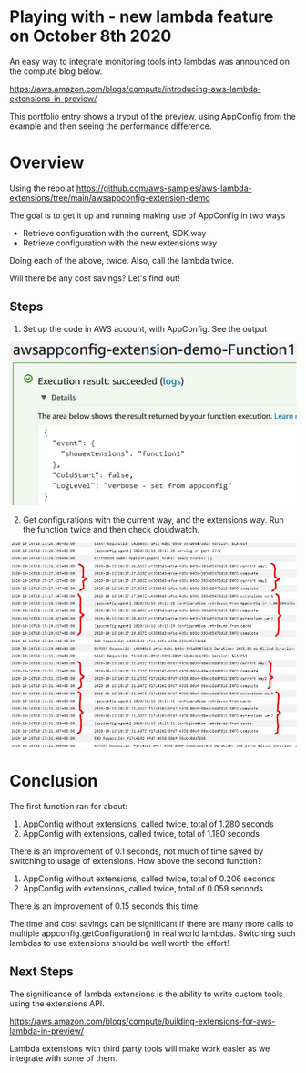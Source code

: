 # Playing with - new lambda feature on October 8th 2020
An easy way to integrate monitoring tools into lambdas was announced on the compute blog below.

https://aws.amazon.com/blogs/compute/introducing-aws-lambda-extensions-in-preview/

This portfolio entry shows a tryout of the preview, using AppConfig from the example and then seeing the performance difference.

# Overview
Using the repo at https://github.com/aws-samples/aws-lambda-extensions/tree/main/awsappconfig-extension-demo

The goal is to get it up and running making use of AppConfig in two ways
- Retrieve configuration with the current, SDK way
- Retrieve configuration with the new extensions way

Doing each of the above, twice. Also, call the lambda twice.

Will there be any cost savings? Let's find out!

## Steps
1. Set up the code in AWS account, with AppConfig. See the output

![Output](https://github.com/FadeDragon/Resume2020/blob/master/Playing%20with%20-%20Lambda%20Extensions%20Preview/Playing%20with%20appconfig.jpg)

2. Get configurations with the current way, and the extensions way. Run the function twice and then check cloudwatch.

![Results](https://github.com/FadeDragon/Resume2020/blob/master/Playing%20with%20-%20Lambda%20Extensions%20Preview/Playing%20with%20extensions-results.jpg)

# Conclusion
The first function ran for about:

1. AppConfig without extensions, called twice, total of 1.280 seconds 
2. AppConfig with extensions, called twice, total of 1.180 seconds 

There is an improvement of 0.1 seconds, not much of time saved by switching to usage of extensions. How above the second function?

1. AppConfig without extensions, called twice, total of 0.206 seconds 
2. AppConfig with extensions, called twice, total of 0.059 seconds 

There is an improvement of 0.15 seconds this time. 

The time and cost savings can be significant if there are many more calls to multiple appconfig.getConfiguration() in real world lambdas. Switching such lambdas to use extensions should be well worth the effort!

## Next Steps

The significance of lambda extensions is the ability to write custom tools using the extensions API.

https://aws.amazon.com/blogs/compute/building-extensions-for-aws-lambda-in-preview/

Lambda extensions with third party tools will make work easier as we integrate with some of them.
